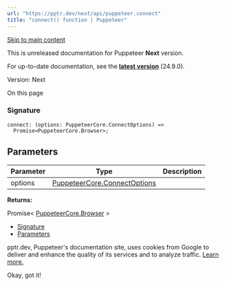 ```yaml
---
url: "https://pptr.dev/next/api/puppeteer.connect"
title: "connect() function | Puppeteer"
---
```


[Skip to main content](https://pptr.dev/next/api/puppeteer.connect#__docusaurus_skipToContent_fallback)

This is unreleased documentation for Puppeteer **Next** version.

For up-to-date documentation, see the **[latest version](https://pptr.dev/api/puppeteer.connect)** (24.9.0).

Version: Next

On this page

### Signature [​](https://pptr.dev/next/api/puppeteer.connect\#signature "Direct link to Signature")

```codeBlockLines_RjmQ
connect: (options: PuppeteerCore.ConnectOptions) =>
  Promise<PuppeteerCore.Browser>;

```

## Parameters [​](https://pptr.dev/next/api/puppeteer.connect\#parameters "Direct link to Parameters")

| Parameter | Type | Description |
| --- | --- | --- |
| options | [PuppeteerCore.ConnectOptions](https://pptr.dev/next/api/puppeteer.connectoptions) |  |

**Returns:**

Promise< [PuppeteerCore.Browser](https://pptr.dev/next/api/puppeteer.browser) >

- [Signature](https://pptr.dev/next/api/puppeteer.connect#signature)
- [Parameters](https://pptr.dev/next/api/puppeteer.connect#parameters)

pptr.dev, Puppeteer's documentation site, uses cookies from Google to deliver and enhance the quality of its services and to analyze traffic. [Learn more.](https://policies.google.com/technologies/cookies)

Okay, got it!